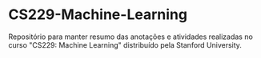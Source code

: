 # CS229-Machine-Learning
Repositório para manter resumo das anotações e atividades realizadas no curso "CS229: Machine Learning" distribuído pela Stanford University. 
